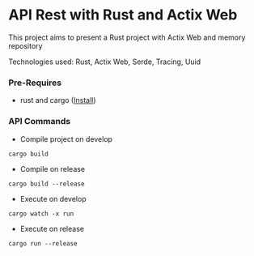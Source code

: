 # API Rest with Rust and Actix Web
This project aims to present a Rust project 
with Actix Web and memory repository

Technologies used: Rust, Actix Web, Serde, Tracing, Uuid

### Pre-Requires
- rust and cargo ([Install](https://www.rust-lang.org/tools/install))

### API Commands

- Compile project on develop

`cargo build`

- Compile on release

`cargo build --release`

- Execute on develop

`cargo watch -x run`

- Execute on release

`cargo run --release`
